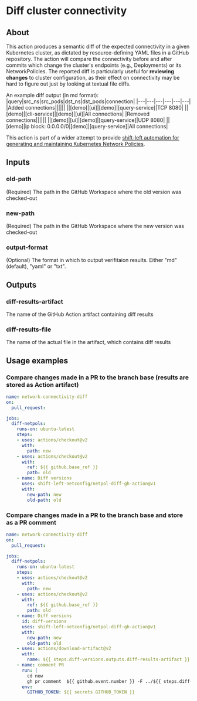 # Diff cluster connectivity

## About
This action produces a semantic diff of the expected connectivity in a given Kubernetes cluster, as dictated by resource-defining YAML files in a GitHub repository. The action will compare the connectivity before and after commits which change the cluster's endpoints (e.g., Deployments) or its NetworkPolicies. The reported diff is particularly useful for **reviewing changes** to cluster configuration, as their effect on connectivity may be hard to figure out just by looking at textual file diffs.

An example diff output (in md format):
|query|src_ns|src_pods|dst_ns|dst_pods|connection|
|---|---|---|---|---|---|
|Added connections||||||
||[demo]|[ui]|[demo]|[query-service]|TCP 8080|
||[demo]|[cli-service]|[demo]|[ui]|All connections|
|Removed connections||||||
||[demo]|[ui]|[demo]|[query-service]|UDP 8080|
||[demo]|ip block: 0.0.0.0/0|[demo]|[query-service]|All connections|

This action is part of a wider attempt to provide [shift-left automation for generating and maintaining Kubernetes Network Policies](https://shift-left-netconfig.github.io/).

## Inputs
### old-path
(Required) The path in the GitHub Workspace where the old version was checked-out
### new-path
(Required) The path in the GitHub Workspace where the new version was checked-out
### output-format
(Optional) The format in which to output verifitaion results. Either "md" (default), "yaml" or "txt".
## Outputs
### diff-results-artifact
The name of the GitHub Action artifact containing diff results
### diff-results-file
The name of the actual file in the artifact, which contains diff results
## Usage examples
### Compare changes made in a PR to the branch base (results are stored as Action artifact)
```yaml
name: network-connectivity-diff
on:
  pull_request:

jobs:
  diff-netpols:
    runs-on: ubuntu-latest
    steps:
    - uses: actions/checkout@v2
      with:
        path: new
    - uses: actions/checkout@v2
      with:
        ref: ${{ github.base_ref }}
        path: old
    - name: Diff versions
      uses: shift-left-netconfig/netpol-diff-gh-action@v1
      with:
        new-path: new
        old-path: old
```
### Compare changes made in a PR to the branch base and store as a PR comment
```yaml
name: network-connectivity-diff
on:
  pull_request:

jobs:
  diff-netpols:
    runs-on: ubuntu-latest
    steps:
    - uses: actions/checkout@v2
      with:
        path: new
    - uses: actions/checkout@v2
      with:
        ref: ${{ github.base_ref }}
        path: old
    - name: Diff versions
      id: diff-versions
      uses: shift-left-netconfig/netpol-diff-gh-action@v1
      with:
        new-path: new
        old-path: old
    - uses: actions/download-artifact@v2
      with:
        name: ${{ steps.diff-versions.outputs.diff-results-artifact }}
    - name: comment PR
      run: |
        cd new
        gh pr comment  ${{ github.event.number }} -F ../${{ steps.diff-versions.outputs.diff-results-file }}
      env:
        GITHUB_TOKEN: ${{ secrets.GITHUB_TOKEN }}
```
